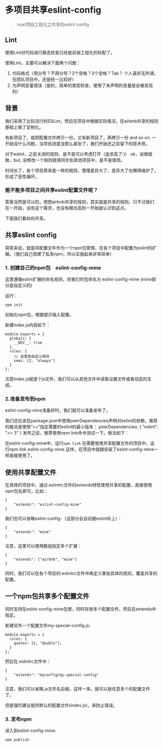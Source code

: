 #  多项目共享eslint-config

> nuxt项目工程化之共享的eslint config

## Lint
使用Lint对代码进行静态检查已经是前端工程化的标配了。

使用Lint，主要可以解决下面两个问题：

1. 代码格式（用分号？不用分号？2个空格？3个空格？Tab？ 个人喜好无所谓，在团队项目中，还是统一比较好）
2. 为声明变量错误（是的，简单的类型检查，使用了未声明的变量是会被发现的）

## 背景
我们采用了比较流行的ESLint，然后在项目中根据实际情况，在airbnb共享的规则基础上做了定制化。

有新项目了，就把配置文件拷贝一份，又有新项目了，再拷贝一份 and so on.
一开始没什么问题，当项目进度没那么紧张了，我们开始还之前留下的技术债。

对于eslint，之前关闭的规则，是不是可以考虑打开（追求高了:)）
ok，说做就做，but, 没修改一个规则就得同步到其他项目中，是不是很烦。

时间长了，各个项目原来是一样的规则，慢慢差异大了，差异大了也懒得维护了。形成了恶性循环。

### 能不能多项目之间共享eslint配置文件呢？
答案当然是可以的，想想airbnb共享的规则，其实就是共享的规则，只不过我们在一开始，没有这个需求，也没有眼光高到一开始就认识到这点。

下面我们看如何共享。

## 共享eslint config
简答来说，就是将配置文件作为一个npm包管理，在各个项目中配置为eslint的扩展。（我们自己搭建了私有npm，所以实施起来非常简单）

### 1. 创建自己的npm包　eslint-config-mine
这里遵循eslint扩展的命名规则，将我们的包命名为 eslint-config-mine (mine部分是自定义的)

运行：
```
npm init
```
初始化npm包，根据提示输入配置。

新建index.js内容如下：
```
module.exports = {
  globals: {
    __DEV__: true
  },
  rules: {
    // 这里放自定义规则
    semi: [2, "always"]
  }
};
```
注意index.js就是个js文件，我们可以从其他文件中读取设置文件或者动态的生成。

### 2.准备发布到npm

eslint-config-mine准备好时，我们就可以准备发布了。

我们还应该在package.json中使用peerDependencies声明对eslint的依赖，推荐的做法是使用“>=”指定需要的eslint的最小版本：
peerDependencies: {
    "eslint": ">= 3"
}
发布之前，推荐使用npm link命令测试一下。做法如下：

在eslint-config-mine中，运行`npm link`
在需要使用共享配置文件的项目中，运行npm link eslint-config-mine
这样，在项目中就跟安装了eslint-config-mine一样直接使用了。

## 使用共享配置文件
在具体的项目中，通过.eslintrc文件的extends特性使用共享的配置，直接使用npm包名即可，比如：
```
{
    "extends": "eslint-config-mine"
}
```
我们也可以省略eslint-config-（这部分会自动被eslint补上）：
```
{
    "extends": "mine"
}
```
注意，这里可以使用数组指定多个扩展：
```
{
    "extends": ["airbnb", "mine"]
}
```
同时，我们可以在各个项目的.eslintrc文件中再定义某些具体的规则，覆盖共享的配置。

## 一个npm包共享多个配置文件
同时支持在eslint-config-mine包里，同时存放多个配置文件，然后在extends中指定。

新建另外一个配置文件my-special-config.js:
```
module.exports = {
  rules: {
    quotes: [2, "double"];
  }
};
```
然后在.eslintrc文件中：
```
{
    "extends": "myconfig/my-special-config"
}
```
注意，我们可以省略.js文件名后缀，这样一来，就可以放任意多个的配置文件了。

但是强烈建议提供默认的配置文件(index.js)，来防止错误。

### 3. 发布npm
进入到eslint-config-mine:

```	
npm publish
```